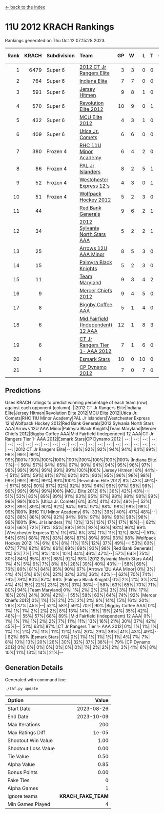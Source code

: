 [<- back to the index](readme.md)
# 11U 2012 KRACH Rankings
Rankings generated on Thu Oct 12 07:15:28 2023.

Rank|KRACH|Subdivision|Team|GP|W|L|T|OTW|OTL|SoS|Exp Wins|Win Diff
---:|---:|:---|:---|---:|---:|---:|---:|---:|---:|---:|---:|---:
1|6479|Super 6|[2012 CT Jr Rangers Elite](https://gamesheetstats.com/seasons/3664/teams/140909/schedule)|3|3|0|0|0|0|265|3.8|-0.0
2|764|Super 6|[Indiana Elite](https://gamesheetstats.com/seasons/3664/teams/144355/schedule)|7|7|0|0|0|0|15|7.9|0.0
3|591|Super 6|[Jersey Hitmen](https://gamesheetstats.com/seasons/3664/teams/140915/schedule)|9|8|1|0|0|0|663|8.8|-0.0
4|570|Super 6|[Revolution Elite 2012](https://gamesheetstats.com/seasons/3664/teams/140924/schedule)|10|9|0|1|1|0|38|10.3|-0.0
5|432|Super 6|[MCU Elite 2012](https://gamesheetstats.com/seasons/3664/teams/140908/schedule)|4|3|1|0|2|0|173|3.8|-0.0
6|409|Super 6|[Utica Jr. Comets](https://gamesheetstats.com/seasons/3664/teams/140923/schedule)|6|6|0|0|1|0|9|6.9|0.0
7|380|Frozen 4|[RHC 11U Minor Academy](https://gamesheetstats.com/seasons/3664/teams/140913/schedule)|6|4|2|0|0|1|1058|4.8|-0.0
8|86|Frozen 4|[PAL Jr Islanders](https://gamesheetstats.com/seasons/3664/teams/140921/schedule)|8|2|5|1|0|1|1042|3.3|-0.0
9|52|Frozen 4|[Westchester Express 12's](https://gamesheetstats.com/seasons/3664/teams/140919/schedule)|4|3|0|1|1|0|9|4.4|0.0
10|51|Frozen 4|[Wolfpack Hockey 2012](https://gamesheetstats.com/seasons/3664/teams/140914/schedule)|5|2|3|0|0|1|213|2.8|-0.0
11|44||[Red Bank Generals](https://gamesheetstats.com/seasons/3664/teams/140916/schedule)|9|6|2|1|1|0|120|7.4|0.0
12|34||[2012 Sylvania North Stars AAA](https://gamesheetstats.com/seasons/3664/teams/162461/schedule)|5|2|2|1|0|0|260|3.4|0.0
13|25||[Arrows 12U AAA Minor](https://gamesheetstats.com/seasons/3664/teams/140920/schedule)|8|5|3|0|1|0|24|5.9|0.0
14|15||[Palmyra Black Knights](https://gamesheetstats.com/seasons/3664/teams/140927/schedule)|5|2|3|0|0|0|232|2.9|0.0
15|11||[Team Maryland](https://gamesheetstats.com/seasons/3664/teams/140928/schedule)|9|3|4|2|0|0|88|4.9|0.0
16|9||[Mercer Chiefs 2012](https://gamesheetstats.com/seasons/3664/teams/140918/schedule)|9|4|5|0|0|1|90|4.9|0.0
17|8||[Biggby Coffee AAA](https://gamesheetstats.com/seasons/3664/teams/144354/schedule)|5|1|4|0|0|0|264|1.9|0.0
18|6||[Mid Fairfield (Independent) 12 AAA](https://gamesheetstats.com/seasons/3664/teams/140910/schedule)|12|1|8|3|0|2|71|3.4|0.0
19|6||[CT Jr Rangers Tier 1- AAA 2012](https://gamesheetstats.com/seasons/3664/teams/140911/schedule)|7|1|6|0|0|0|194|1.9|0.0
20|4||[Esmark Stars](https://gamesheetstats.com/seasons/3664/teams/140926/schedule)|10|0|10|0|0|0|392|0.9|0.0
21|1||[CP Dynamo 2012](https://gamesheetstats.com/seasons/3664/teams/140922/schedule)|7|0|7|0|0|0|154|0.9|0.0

## Predictions
Uses KRACH ratings to predict winning percentage of each team (row) against each opponent (column).
||2012 CT Jr Rangers Elite|Indiana Elite|Jersey Hitmen|Revolution Elite 2012|MCU Elite 2012|Utica Jr. Comets|RHC 11U Minor Academy|PAL Jr Islanders|Westchester Express 12's|Wolfpack Hockey 2012|Red Bank Generals|2012 Sylvania North Stars AAA|Arrows 12U AAA Minor|Palmyra Black Knights|Team Maryland|Mercer Chiefs 2012|Biggby Coffee AAA|Mid Fairfield (Independent) 12 AAA|CT Jr Rangers Tier 1- AAA 2012|Esmark Stars|CP Dynamo 2012
| --: | --: | --: | --: | --: | --: | --: | --: | --: | --: | --: | --: | --: | --: | --: | --: | --: | --: | --: | --: | --: | --: 
|2012 CT Jr Rangers Elite|--| 89%| 92%| 92%| 94%| 94%| 94%| 99%| 99%| 99%| 99%| 99%|100%|100%|100%|100%|100%|100%|100%|100%|100%
|Indiana Elite| 11%|--| 56%| 57%| 64%| 65%| 67%| 90%| 94%| 94%| 95%| 96%| 97%| 98%| 99%| 99%| 99%| 99%| 99%|100%|100%
|Jersey Hitmen|  8%| 44%|--| 51%| 58%| 59%| 61%| 87%| 92%| 92%| 93%| 95%| 96%| 98%| 98%| 99%| 99%| 99%| 99%| 99%|100%
|Revolution Elite 2012|  8%| 43%| 49%|--| 57%| 58%| 60%| 87%| 92%| 92%| 93%| 94%| 96%| 97%| 98%| 98%| 99%| 99%| 99%| 99%|100%
|MCU Elite 2012|  6%| 36%| 42%| 43%|--| 51%| 53%| 83%| 89%| 89%| 91%| 93%| 95%| 97%| 98%| 98%| 98%| 99%| 99%| 99%|100%
|Utica Jr. Comets|  6%| 35%| 41%| 42%| 49%|--| 52%| 83%| 89%| 89%| 90%| 92%| 94%| 96%| 97%| 98%| 98%| 98%| 99%| 99%|100%
|RHC 11U Minor Academy|  6%| 33%| 39%| 40%| 47%| 48%|--| 82%| 88%| 88%| 90%| 92%| 94%| 96%| 97%| 98%| 98%| 98%| 98%| 99%|100%
|PAL Jr Islanders|  1%| 10%| 13%| 13%| 17%| 17%| 18%|--| 62%| 63%| 66%| 72%| 78%| 85%| 89%| 91%| 92%| 93%| 93%| 96%| 99%
|Westchester Express 12's|  1%|  6%|  8%|  8%| 11%| 11%| 12%| 38%|--| 51%| 54%| 61%| 68%| 78%| 83%| 86%| 87%| 89%| 89%| 93%| 98%
|Wolfpack Hockey 2012|  1%|  6%|  8%|  8%| 11%| 11%| 12%| 37%| 49%|--| 53%| 60%| 67%| 77%| 82%| 85%| 86%| 89%| 89%| 93%| 98%
|Red Bank Generals|  1%|  5%|  7%|  7%|  9%| 10%| 10%| 34%| 46%| 47%|--| 57%| 64%| 75%| 80%| 84%| 85%| 87%| 88%| 92%| 98%
|2012 Sylvania North Stars AAA|  1%|  4%|  5%|  6%|  7%|  8%|  8%| 28%| 39%| 40%| 43%|--| 58%| 69%| 76%| 80%| 81%| 84%| 85%| 90%| 97%
|Arrows 12U AAA Minor|  0%|  3%|  4%|  4%|  5%|  6%|  6%| 22%| 32%| 33%| 36%| 42%|--| 62%| 70%| 74%| 76%| 79%| 80%| 87%| 96%
|Palmyra Black Knights|  0%|  2%|  2%|  3%|  3%|  4%|  4%| 15%| 22%| 23%| 25%| 31%| 38%|--| 58%| 63%| 65%| 70%| 71%| 80%| 94%
|Team Maryland|  0%|  1%|  2%|  2%|  2%|  3%|  3%| 11%| 17%| 18%| 20%| 24%| 30%| 42%|--| 55%| 58%| 63%| 64%| 74%| 92%
|Mercer Chiefs 2012|  0%|  1%|  1%|  2%|  2%|  2%|  2%|  9%| 14%| 15%| 16%| 20%| 26%| 37%| 45%|--| 52%| 58%| 59%| 70%| 90%
|Biggby Coffee AAA|  0%|  1%|  1%|  1%|  2%|  2%|  2%|  8%| 13%| 14%| 15%| 19%| 24%| 35%| 42%| 48%|--| 55%| 57%| 68%| 89%
|Mid Fairfield (Independent) 12 AAA|  0%|  1%|  1%|  1%|  1%|  2%|  2%|  7%| 11%| 11%| 13%| 16%| 21%| 30%| 37%| 42%| 45%|--| 51%| 63%| 87%
|CT Jr Rangers Tier 1- AAA 2012|  0%|  1%|  1%|  1%|  1%|  1%|  2%|  7%| 11%| 11%| 12%| 15%| 20%| 29%| 36%| 41%| 43%| 49%|--| 62%| 86%
|Esmark Stars|  0%|  0%|  1%|  1%|  1%|  1%|  1%|  4%|  7%|  7%|  8%| 10%| 13%| 20%| 26%| 30%| 32%| 37%| 38%|--| 79%
|CP Dynamo 2012|  0%|  0%|  0%|  0%|  0%|  0%|  0%|  1%|  2%|  2%|  2%|  3%|  4%|  6%|  8%| 10%| 11%| 13%| 14%| 21%|--

## Generation Details

Generated with command line:
```
./thf.py update
```

| Option | Value |
| :----- | ----: |
| Start Date | 2023-08-26 |
| End Date | 2023-10-09 |
| Max Iterations | 200 |
| Max Ratings Diff | 1e-05 |
| Shootout Win Value | 1.00 |
| Shootout Loss Value | 0.00 |
| Tie Value | 0.50 |
| Alpha Value | 0.85 |
| Bonus Points | 0.00 |
| Fake Ties | 0 |
| Alpha Games | 1 |
| Ignore teams | __KRACH_FAKE_TEAM__ |
| Min Games Played | 4 |

